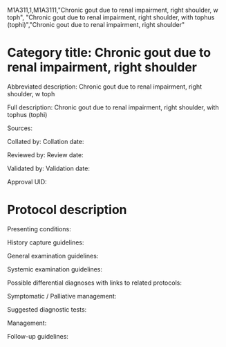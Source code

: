 M1A311,1,M1A3111,"Chronic gout due to renal impairment, right shoulder, w toph", "Chronic gout due to renal impairment, right shoulder, with tophus (tophi)","Chronic gout due to renal impairment, right shoulder"
# Category title: Chronic gout due to renal impairment, right shoulder

Abbreviated description: Chronic gout due to renal impairment, right shoulder, w toph

Full description: Chronic gout due to renal impairment, right shoulder, with tophus (tophi)

Sources:

Collated by:
Collation date:

Reviewed by:
Review date:

Validated by:
Validation date:

Approval UID:

# Protocol description

Presenting conditions:

History capture guidelines:

General examination guidelines:

Systemic examination guidelines:

Possible differential diagnoses with links to related protocols:

Symptomatic / Palliative management:

Suggested diagnostic tests:

Management:

Follow-up guidelines:
